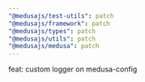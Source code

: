 ```yaml
---
"@medusajs/test-utils": patch
"@medusajs/framework": patch
"@medusajs/types": patch
"@medusajs/utils": patch
"@medusajs/medusa": patch
---
```


feat: custom logger on medusa-config
